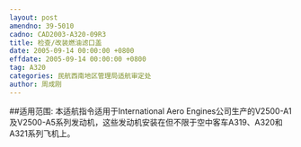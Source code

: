 ```yaml
---
layout: post
amendno: 39-5010
cadno: CAD2003-A320-09R3
title: 检查/改装燃油滤口盖
date: 2005-09-14 00:00:00 +0800
effdate: 2005-09-14 00:00:00 +0800
tag: A320
categories: 民航西南地区管理局适航审定处
author: 周成刚
---
```


##适用范围:
本适航指令适用于International Aero Engines公司生产的V2500-A1及V2500-A5系列发动机，这些发动机安装在但不限于空中客车A319、A320和A321系列飞机上。

